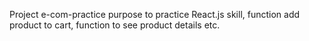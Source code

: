 Project e-com-practice purpose to practice React.js skill, function add product to cart, function to see product details etc.
